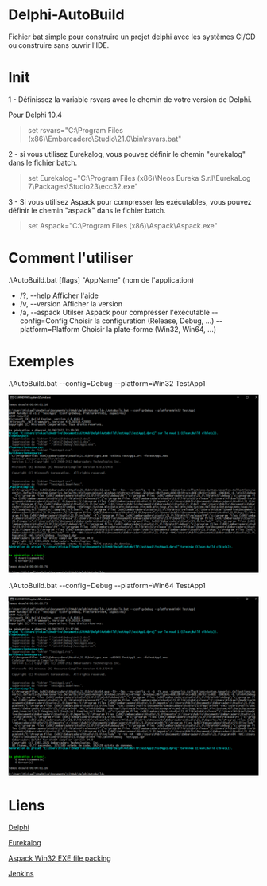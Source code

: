 # Delphi-AutoBuild
Fichier bat simple pour construire un projet delphi avec les systèmes CI/CD ou construire sans ouvrir l'IDE.

# Init 

1 - Définissez la variable rsvars avec le chemin de votre version de Delphi.
   
   Pour Delphi 10.4 
> set rsvars="C:\Program Files (x86)\Embarcadero\Studio\21.0\bin\rsvars.bat"
   
2 - si vous utilisez Eurekalog, vous pouvez définir le chemin "eurekalog" dans le fichier batch.

> set Eurekalog="C:\Program Files (x86)\Neos Eureka S.r.l\EurekaLog 7\Packages\Studio23\ecc32.exe" 	


3 - Si vous utilisez Aspack pour compresser les exécutables, vous pouvez définir le chemin "aspack" dans le fichier batch.

> set Aspack="C:\Program Files (x86)\Aspack\Aspack.exe"
   
# Comment l'utiliser

.\AutoBuild.bat [flags] "AppName" (nom de l'application)

- /?, --help                    Afficher l'aide
- /v, --version                 Afficher la version
- /a, --aspack                  Utilser Aspack pour compresser l'executable
--config=Config                 Choisir la configuration (Release, Debug, ...)
--platform=Platform             Choisir la plate-forme (Win32, Win64, ...)


# Exemples 

.\AutoBuild.bat --config=Debug --platform=Win32 TestApp1

![cette image ne sera pas affichée](img/BuildWin32.png)

.\AutoBuild.bat --config=Debug --platform=Win64 TestApp1

![cette image ne sera pas affichée](img/BuildWin64.png)


# Liens  

[Delphi](https://www.embarcadero.com/fr/products/delphi/ "Page d'accueil d'Eurekalog")

[Eurekalog](https://www.eurekalog.com/ "Page d'accueil d'Eurekalog")

[Aspack Win32 EXE file packing](http://www.aspack.com/aspack.html/ "Aspack Home Page")

[Jenkins](https://www.jenkins.io/ "Page d'accueil de Jenkins")